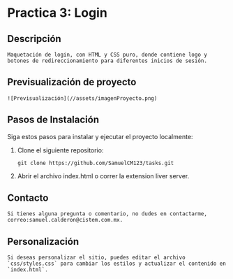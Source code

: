 # Practica 3: Login

## **Descripción**
    Maquetación de login, con HTML y CSS puro, donde contiene logo y botones de redireccionamiento para diferentes inicios de sesión.

## **Previsualización de proyecto**
    ![Previsualización](//assets/imagenProyecto.png)
## **Pasos de Instalación**

Siga estos pasos para instalar y ejecutar el proyecto localmente:

1. Clone el siguiente repositorio:

    ```proweshell
    git clone https://github.com/SamuelCM123/tasks.git
    ```

2. Abrir el archivo index.html o correr la extension liver server.

## Contacto
    Si tienes alguna pregunta o comentario, no dudes en contactarme, correo:samuel.calderon@cistem.com.mx.

## Personalización
    Si deseas personalizar el sitio, puedes editar el archivo `css/styles.css` para cambiar los estilos y actualizar el contenido en `index.html`.